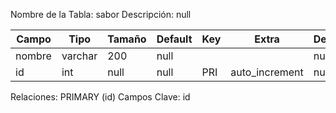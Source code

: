 
  Nombre de la Tabla: sabor
  Descripción: null

| Campo          | Tipo | Tamaño    |  Default    | Key | Extra | Description | 
|----------------|------|-----------|-------------|-----|-------|-------------|
|nombre| varchar| 200 |null |  | | null |
|id| int| null |null | PRI | auto_increment| null |

Relaciones:  PRIMARY (id) 
Campos Clave: id
